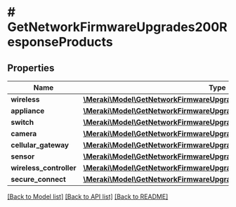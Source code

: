 # # GetNetworkFirmwareUpgrades200ResponseProducts

## Properties

Name | Type | Description | Notes
------------ | ------------- | ------------- | -------------
**wireless** | [**\Meraki\Model\GetNetworkFirmwareUpgrades200ResponseProductsWireless**](GetNetworkFirmwareUpgrades200ResponseProductsWireless.md) |  | [optional]
**appliance** | [**\Meraki\Model\GetNetworkFirmwareUpgrades200ResponseProductsWireless**](GetNetworkFirmwareUpgrades200ResponseProductsWireless.md) |  | [optional]
**switch** | [**\Meraki\Model\GetNetworkFirmwareUpgrades200ResponseProductsWireless**](GetNetworkFirmwareUpgrades200ResponseProductsWireless.md) |  | [optional]
**camera** | [**\Meraki\Model\GetNetworkFirmwareUpgrades200ResponseProductsWireless**](GetNetworkFirmwareUpgrades200ResponseProductsWireless.md) |  | [optional]
**cellular_gateway** | [**\Meraki\Model\GetNetworkFirmwareUpgrades200ResponseProductsWireless**](GetNetworkFirmwareUpgrades200ResponseProductsWireless.md) |  | [optional]
**sensor** | [**\Meraki\Model\GetNetworkFirmwareUpgrades200ResponseProductsWireless**](GetNetworkFirmwareUpgrades200ResponseProductsWireless.md) |  | [optional]
**wireless_controller** | [**\Meraki\Model\GetNetworkFirmwareUpgrades200ResponseProductsWireless**](GetNetworkFirmwareUpgrades200ResponseProductsWireless.md) |  | [optional]
**secure_connect** | [**\Meraki\Model\GetNetworkFirmwareUpgrades200ResponseProductsWireless**](GetNetworkFirmwareUpgrades200ResponseProductsWireless.md) |  | [optional]

[[Back to Model list]](../../README.md#models) [[Back to API list]](../../README.md#endpoints) [[Back to README]](../../README.md)
